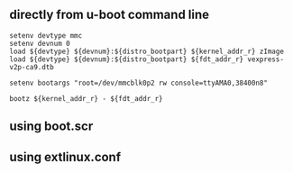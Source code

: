 

## directly from u-boot command line

```
setenv devtype mmc
setenv devnum 0
load ${devtype} ${devnum}:${distro_bootpart} ${kernel_addr_r} zImage
load ${devtype} ${devnum}:${distro_bootpart} ${fdt_addr_r} vexpress-v2p-ca9.dtb

setenv bootargs "root=/dev/mmcblk0p2 rw console=ttyAMA0,38400n8"

bootz ${kernel_addr_r} - ${fdt_addr_r}

```

## using boot.scr

## using extlinux.conf
